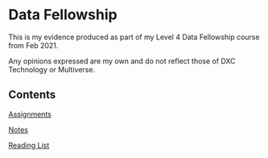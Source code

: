 # Data Fellowship

This is my evidence produced as part of my Level 4 Data Fellowship course from Feb 2021.

Any opinions expressed are my own and do not reflect those of DXC Technology or Multiverse.

## Contents

[Assignments](assignments/assignments_index.md)

[Notes](notes/notes_index.md)

[Reading List](reading/reading_list.md)
